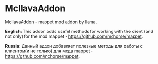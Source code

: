 # McllavaAddon
McllavaAddon - mappet mod addon by llama.

**English**:
This addon adds useful methods for working with the client (and not only) for the mod mappet - https://github.com/mchorse/mappet.

**Russia**:
Данный аддон добавляет полезные методы для работы с клиентом(и не только) для мода mappet - https://github.com/mchorse/mappet.
